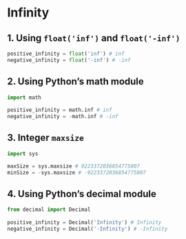 # Infinity
## 1. Using `float('inf')` and `float('-inf')`
```py
positive_infinity = float('inf') # inf
negative_infinity = float('-inf') # -inf
```

## 2. Using Python’s math module
```py
import math
 
positive_infinity = math.inf # inf
negative_infinity = -math.inf # -inf
```

## 3. Integer `maxsize`
```py
import sys

maxSize = sys.maxsize # 9223372036854775807
minSize = -sys.maxsize # -9223372036854775807
```

## 4. Using Python’s decimal module
```py
from decimal import Decimal
 
positive_infinity = Decimal('Infinity') # Infinity
negative_infinity = Decimal('-Infinity') # -Infinity
```
